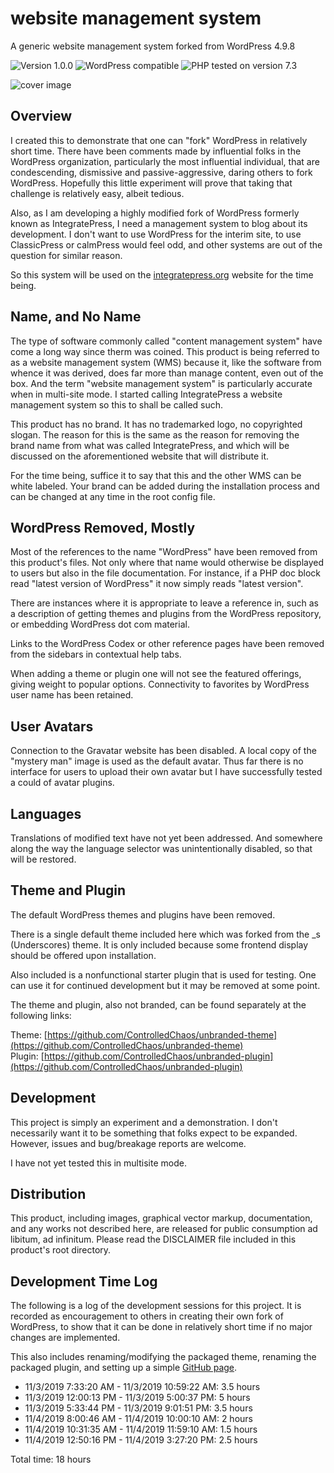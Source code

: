 # website management system

A generic website management system forked from WordPress 4.9.8

![Version 1.0.0](https://img.shields.io/badge/Version-1.0.0-ffd000.svg?style=flat-square)
![WordPress compatible](https://img.shields.io/badge/WordPress-compatible-0073aa.svg?style=flat-square)
![PHP tested on version 7.3](https://img.shields.io/badge/PHP-Tested%207.3-8892bf.svg?style=flat-square)

![cover image](https://raw.githubusercontent.com/antibrand/system/master/cover.jpg)

## Overview

I created this to demonstrate that one can "fork" WordPress in relatively short time. There have been comments made by influential folks in the WordPress organization, particularly the most influential individual, that are condescending, dismissive and passive-aggressive, daring others to fork WordPress. Hopefully this little experiment will prove that taking that challenge is relatively easy, albeit tedious.

Also, as I am developing a highly modified fork of WordPress formerly known as IntegratePress, I need a management system to blog about its development. I don't want to use WordPress for the interim site, to use ClassicPress or calmPress would feel odd, and other systems are out of the question for similar reason.

So this system will be used on the [integratepress.org](integratepress.org) website for the time being.

## Name, and No Name

The type of software commonly called "content management system" have come a long way since therm was coined. This product is being referred to as a website management system (WMS) because it, like the software from whence it was derived, does far more than manage content, even out of the box. And the term "website management system" is particularly accurate when in multi-site mode. I started calling IntegratePress a website management system so this to shall be called such.

This product has no brand. It has no trademarked logo, no copyrighted slogan. The reason for this is the same as the reason for removing the brand name from what was called IntegratePress, and which will be discussed on the aforementioned website that will distribute it.

For the time being, suffice it to say that this and the other WMS can be white labeled. Your brand can be added during the installation process and can be changed at any time in the root config file.

## WordPress Removed, Mostly

Most of the references to the name "WordPress" have been removed from this product's files. Not only where that name would otherwise be displayed to users but also in the file documentation. For instance, if a PHP doc block read "latest version of WordPress" it now simply reads "latest version".

There are instances where it is appropriate to leave a reference in, such as a description of getting themes and plugins from the WordPress repository, or embedding WordPress dot com material.

Links to the WordPress Codex or other reference pages have been removed from the sidebars in contextual help tabs.

When adding a theme or plugin one will not see the featured offerings, giving weight to popular options. Connectivity to favorites by WordPress user name has been retained.

## User Avatars

Connection to the Gravatar website has been disabled. A local copy of the "mystery man" image is used as the default avatar. Thus far there is no interface for users to upload their own avatar but I have successfully tested a could of avatar plugins.

## Languages

Translations of modified text have not yet been addressed. And somewhere along the way the language selector was unintentionally disabled, so that will be restored.

## Theme and Plugin

The default WordPress themes and plugins have been removed.

There is a single default theme included here which was forked from the _s (Underscores) theme. It is only included because some frontend display should be offered upon installation.

Also included is a nonfunctional starter plugin that is used for testing. One can use it for continued development but it may be removed at some point.

The theme and plugin, also not branded, can be found separately at the following links:

Theme: [https://github.com/ControlledChaos/unbranded-theme](https://github.com/ControlledChaos/unbranded-theme)  
Plugin: [https://github.com/ControlledChaos/unbranded-plugin](https://github.com/ControlledChaos/unbranded-plugin)

## Development

This project is simply an experiment and a demonstration. I don't necessarily want it to be something that folks expect to be expanded. However, issues and bug/breakage reports are welcome.

I have not yet tested this in multisite mode.

## Distribution

This product, including images, graphical vector markup, documentation, and any works not described here, are released for public consumption ad libitum, ad infinitum. Please read the DISCLAIMER file included in this product's root directory.

## Development Time Log

The following is a log of the development sessions for this project. It is recorded as encouragement to others in creating their own fork of WordPress, to show that it can be done in relatively short time if no major changes are implemented.

This also includes renaming/modifying the packaged theme, renaming the packaged plugin, and setting up a simple [GitHub page](https://controlledchaos.github.io/unbranded-wms/).

* 11/3/2019 7:33:20 AM - 11/3/2019 10:59:22 AM: 3.5 hours
* 11/3/2019 12:00:13 PM - 11/3/2019 5:00:37 PM: 5 hours
* 11/3/2019 5:33:44 PM - 11/3/2019 9:01:51 PM: 3.5 hours
* 11/4/2019 8:00:46 AM - 11/4/2019 10:00:10 AM: 2 hours
* 11/4/2019 10:31:35 AM - 11/4/2019 11:59:10 AM: 1.5 hours
* 11/4/2019 12:50:16 PM - 11/4/2019 3:27:20 PM: 2.5 hours

Total time: 18 hours

